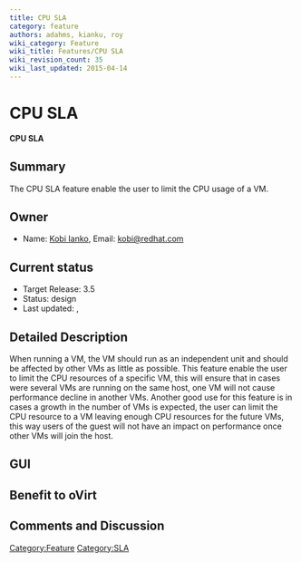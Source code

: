 ```yaml
---
title: CPU SLA
category: feature
authors: adahms, kianku, roy
wiki_category: Feature
wiki_title: Features/CPU SLA
wiki_revision_count: 35
wiki_last_updated: 2015-04-14
---
```


# CPU SLA

**CPU SLA**

## Summary

The CPU SLA feature enable the user to limit the CPU usage of a VM.

## Owner

*   Name: [Kobi Ianko](User:kianku), Email: kobi@redhat.com

## Current status

*   Target Release: 3.5
*   Status: design
*   Last updated: ,

## Detailed Description

When running a VM, the VM should run as an independent unit and should be affected by other VMs as little as possible. This feature enable the user to limit the CPU resources of a specific VM, this will ensure that in cases were several VMs are running on the same host, one VM will not cause performance decline in another VMs. Another good use for this feature is in cases a growth in the number of VMs is expected, the user can limit the CPU resource to a VM leaving enough CPU resources for the future VMs, this way users of the guest will not have an impact on performance once other VMs will join the host.

## GUI

## Benefit to oVirt

## Comments and Discussion

<Category:Feature> <Category:SLA>
